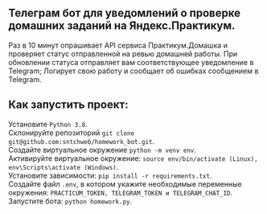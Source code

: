 ## Телеграм бот для уведомлений о проверке домашних заданий на Яндекс.Практикум.

Раз в 10 минут опрашивает API сервиса Практикум.Домашка и проверяет статус отправленной на ревью домашней работы.
При обновлении статуса  отправляет вам соответствующее уведомление в Telegram;
Логирует свою работу и сообщает об ошибках сообщением в Telegram.

## Как запустить проект:
Установите `Python 3.8`.  
Склонируйте репозиторий `git clone git@github.com:sntchweb/homework_bot.git`.  
Создайте виртуальное окружение `python -m venv env`.  
Активируйте виртуальное окружение: `source env/bin/activate (Linux), env\Scripts\activate (Windows)`.  
Установите зависимости: `pip install -r requirements.txt`.  
Создайте файл `.env`, в котором укажите необходимые переменные окружения: `PRACTICUM_TOKEN, TELEGRAM_TOKEN и TELEGRAM_CHAT_ID`.  
Запустите бота: `python homework.py`.  
